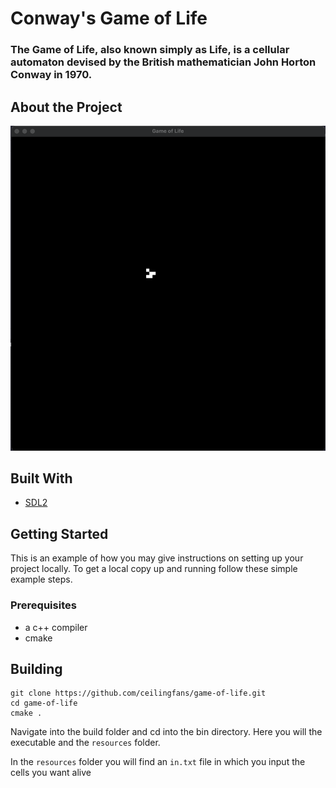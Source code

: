 # Conway's Game of Life
### The Game of Life, also known simply as Life, is a cellular automaton devised by the British mathematician John Horton Conway in 1970.

## About the Project
![Game](https://github.com/ceilingfans/game-of-life/blob/main/img/game.png?raw=true)

## Built With
* [SDL2](https://www.libsdl.org)

## Getting Started
This is an example of how you may give instructions on setting up your project locally.
To get a local copy up and running follow these simple example steps.

### Prerequisites
* a c++ compiler
* cmake

## Building
```shell
git clone https://github.com/ceilingfans/game-of-life.git
cd game-of-life
cmake .
```
Navigate into the build folder and cd into the bin directory.
Here you will the executable and the `resources` folder.

In the `resources` folder you will find an `in.txt` file in which you input the cells you want alive

